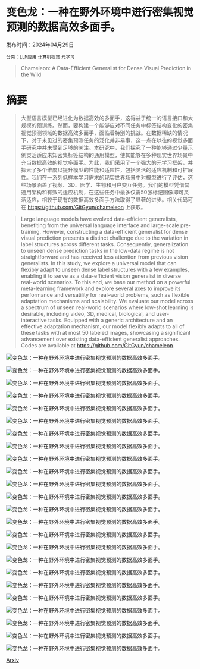 # 变色龙：一种在野外环境中进行密集视觉预测的数据高效多面手。

发布时间：2024年04月29日

`分类：LLM应用` `计算机视觉` `元学习`

> Chameleon: A Data-Efficient Generalist for Dense Visual Prediction in the Wild

# 摘要

> 大型语言模型已经进化为数据高效的多面手，这得益于统一的语言接口和大规模的预训练。然而，要构建一个能够应对不同任务中标签结构变化的密集视觉预测领域的数据高效多面手，面临着特别的挑战。在数据稀缺的情况下，对于未见过的密集预测任务的泛化并非易事，这一点在以往的视觉多面手研究中并未受到足够的关注。本研究中，我们探究了一种能够通过少量示例灵活适应未知密集标签结构的通用模型，使其能够在多种现实世界场景中充当数据高效的视觉多面手。为此，我们采用了一个强大的元学习框架，并探索了多个维度以提升模型的性能和适应性，包括灵活的适应机制和可扩展性。我们在一系列低样本学习需求的现实世界场景中对模型进行了评估，这些场景涵盖了视频、3D、医学、生物和用户交互任务。我们的模型凭借其通用架构和有效的适应机制，在这些任务中最多仅需50张标记图像即可灵活适应，相较于现有的数据高效多面手方法取得了显著的进步。相关代码可在 https://github.com/GitGyun/chameleon 上获取。

> Large language models have evolved data-efficient generalists, benefiting from the universal language interface and large-scale pre-training. However, constructing a data-efficient generalist for dense visual prediction presents a distinct challenge due to the variation in label structures across different tasks. Consequently, generalization to unseen dense prediction tasks in the low-data regime is not straightforward and has received less attention from previous vision generalists. In this study, we explore a universal model that can flexibly adapt to unseen dense label structures with a few examples, enabling it to serve as a data-efficient vision generalist in diverse real-world scenarios. To this end, we base our method on a powerful meta-learning framework and explore several axes to improve its performance and versatility for real-world problems, such as flexible adaptation mechanisms and scalability. We evaluate our model across a spectrum of unseen real-world scenarios where low-shot learning is desirable, including video, 3D, medical, biological, and user-interactive tasks. Equipped with a generic architecture and an effective adaptation mechanism, our model flexibly adapts to all of these tasks with at most 50 labeled images, showcasing a significant advancement over existing data-efficient generalist approaches. Codes are available at https://github.com/GitGyun/chameleon.

![变色龙：一种在野外环境中进行密集视觉预测的数据高效多面手。](../../..//opt/data/Projects/HuggingArxiv/paper_images/2404.18459/x2.png)

![变色龙：一种在野外环境中进行密集视觉预测的数据高效多面手。](../../..//opt/data/Projects/HuggingArxiv/paper_images/2404.18459/x3.png)

![变色龙：一种在野外环境中进行密集视觉预测的数据高效多面手。](../../..//opt/data/Projects/HuggingArxiv/paper_images/2404.18459/x4.png)

![变色龙：一种在野外环境中进行密集视觉预测的数据高效多面手。](../../..//opt/data/Projects/HuggingArxiv/paper_images/2404.18459/x5.png)

![变色龙：一种在野外环境中进行密集视觉预测的数据高效多面手。](../../..//opt/data/Projects/HuggingArxiv/paper_images/2404.18459/x6.png)

![变色龙：一种在野外环境中进行密集视觉预测的数据高效多面手。](../../..//opt/data/Projects/HuggingArxiv/paper_images/2404.18459/x7.png)

![变色龙：一种在野外环境中进行密集视觉预测的数据高效多面手。](../../..//opt/data/Projects/HuggingArxiv/paper_images/2404.18459/x8.png)

![变色龙：一种在野外环境中进行密集视觉预测的数据高效多面手。](../../..//opt/data/Projects/HuggingArxiv/paper_images/2404.18459/x9.png)

![变色龙：一种在野外环境中进行密集视觉预测的数据高效多面手。](../../..//opt/data/Projects/HuggingArxiv/paper_images/2404.18459/x10.png)

![变色龙：一种在野外环境中进行密集视觉预测的数据高效多面手。](../../..//opt/data/Projects/HuggingArxiv/paper_images/2404.18459/x11.png)

![变色龙：一种在野外环境中进行密集视觉预测的数据高效多面手。](../../..//opt/data/Projects/HuggingArxiv/paper_images/2404.18459/x12.png)

![变色龙：一种在野外环境中进行密集视觉预测的数据高效多面手。](../../..//opt/data/Projects/HuggingArxiv/paper_images/2404.18459/x13.png)

![变色龙：一种在野外环境中进行密集视觉预测的数据高效多面手。](../../..//opt/data/Projects/HuggingArxiv/paper_images/2404.18459/x14.png)

![变色龙：一种在野外环境中进行密集视觉预测的数据高效多面手。](../../..//opt/data/Projects/HuggingArxiv/paper_images/2404.18459/x15.png)

![变色龙：一种在野外环境中进行密集视觉预测的数据高效多面手。](../../..//opt/data/Projects/HuggingArxiv/paper_images/2404.18459/x16.png)

![变色龙：一种在野外环境中进行密集视觉预测的数据高效多面手。](../../..//opt/data/Projects/HuggingArxiv/paper_images/2404.18459/x17.png)

![变色龙：一种在野外环境中进行密集视觉预测的数据高效多面手。](../../..//opt/data/Projects/HuggingArxiv/paper_images/2404.18459/x18.png)

![变色龙：一种在野外环境中进行密集视觉预测的数据高效多面手。](../../..//opt/data/Projects/HuggingArxiv/paper_images/2404.18459/x19.png)

![变色龙：一种在野外环境中进行密集视觉预测的数据高效多面手。](../../..//opt/data/Projects/HuggingArxiv/paper_images/2404.18459/x20.png)

![变色龙：一种在野外环境中进行密集视觉预测的数据高效多面手。](../../..//opt/data/Projects/HuggingArxiv/paper_images/2404.18459/x21.png)

![变色龙：一种在野外环境中进行密集视觉预测的数据高效多面手。](../../..//opt/data/Projects/HuggingArxiv/paper_images/2404.18459/x22.png)

![变色龙：一种在野外环境中进行密集视觉预测的数据高效多面手。](../../..//opt/data/Projects/HuggingArxiv/paper_images/2404.18459/x23.png)

![变色龙：一种在野外环境中进行密集视觉预测的数据高效多面手。](../../..//opt/data/Projects/HuggingArxiv/paper_images/2404.18459/x24.png)

![变色龙：一种在野外环境中进行密集视觉预测的数据高效多面手。](../../..//opt/data/Projects/HuggingArxiv/paper_images/2404.18459/x25.png)

[Arxiv](https://arxiv.org/abs/2404.18459)